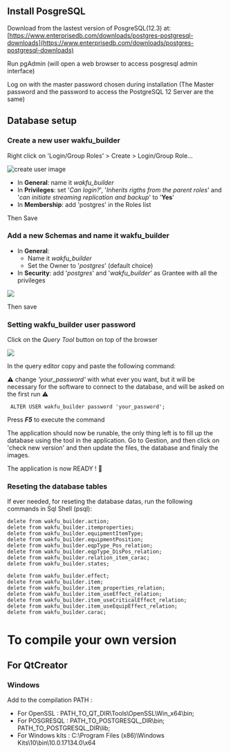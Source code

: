 ## Install PosgreSQL
Download from the lastest version of PosgreSQL(12.3) at: 
	[https://www.enterprisedb.com/downloads/postgres-postgresql-downloads](https://www.enterprisedb.com/downloads/postgres-postgresql-downloads)
	
Run pgAdmin (will open a web browser to access posgresql admin interface)
	
Log on with the master password chosen during installation 
(The Master password and the password to access the PostgreSQL 12 Server are the same)

## Database setup
### Create a new user wakfu_builder

Right click on 'Login/Group Roles' > Create > Login/Group Role...

![create user image](https://mankio.github.io/Wakfu-Builder/images/create_user.PNG)

* In **General**: name it _wakfu_builder_
* In **Privileges**: set '_Can login?_', '_Inherits rigths from the parent roles_' and '_can initiate streaming replication and backup_' to '**Yes**'
* In **Membership**: add 'postgres' in the Roles list

Then Save
			
### Add a new Schemas and name it wakfu_builder
* In **General**: 
  * Name it _wakfu_builder_
  * Set the Owner to '_postgres_' (default choice)
* In **Security**: add '_postgres_' and '_wakfu_builder_' as Grantee with all the privileges

![](https://mankio.github.io/Wakfu-Builder/images/add_priviliges_1.PNG)

Then save

### Setting wakfu_builder user password

Click on the _Query Tool_ button on top of the browser

![](https://mankio.github.io/Wakfu-Builder/images/query_tool.png)
	
In the query editor copy and paste the following command: 

⚠️ change _'your_password'_ with what ever you want, but it will be necessary for the software to connect to the database, and will be asked on the first run ⚠️ 

	 ALTER USER wakfu_builder password 'your_password';

Press **_F5_** to execute the command

The application should now be runable, the only thing left is to fill up the database using the tool in the application.
Go to Gestion, and then click on 'check new version' and then update the files, the database and finaly the images.

The application is now READY ! 🎉 

### Reseting the database tables

If ever needed, for reseting the database datas, run the following commands in Sql Shell (psql):

	delete from wakfu_builder.action;
	delete from wakfu_builder.itemproperties;
	delete from wakfu_builder.equipmentItemType;
	delete from wakfu_builder.equipmentPosition;
	delete from wakfu_builder.eqpType_Pos_relation;
	delete from wakfu_builder.eqpType_DisPos_relation;
	delete from wakfu_builder.relation_item_carac;
	delete from wakfu_builder.states;

	delete from wakfu_builder.effect;
	delete from wakfu_builder.item;
	delete from wakfu_builder.item_properties_relation;
	delete from wakfu_builder.item_useEffect_relation;
	delete from wakfu_builder.item_useCriticalEffect_relation;
	delete from wakfu_builder.item_useEquipEffect_relation;
	delete from wakfu_builder.carac;
	
# To compile your own version
## For QtCreator
### Windows

Add to the compilation PATH : 
* For OpenSSL :
	PATH_TO_QT_DIR\Tools\OpenSSL\Win_x64\bin;
* For POSGRESQL :
	PATH_TO_POSTGRESQL_DIR\bin;
	PATH_TO_POSTGRESQL_DIR\lib;
* For Windows kits :
	C:\Program Files (x86)\Windows Kits\10\bin\10.0.17134.0\x64
